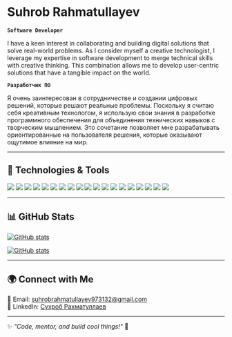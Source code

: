 # Suhrob Rahmatullayev  

**`Software Developer`**  

I have a keen interest in collaborating and building digital solutions that solve real-world problems. As I consider myself a creative technologist, I leverage my expertise in software development to merge technical skills with creative thinking. This combination allows me to develop user-centric solutions that have a tangible impact on the world.

**`Разработчик ПО`**

Я очень заинтересован в сотрудничестве и создании цифровых решений, которые решают реальные проблемы. Поскольку я считаю себя креативным технологом, я использую свои знания в разработке программного обеспечения для объединения технических навыков с творческим мышлением. Это сочетание позволяет мне разрабатывать ориентированные на пользователя решения, которые оказывают ощутимое влияние на мир.

---  

## 🚀 Technologies & Tools  

<img src = "https://img.shields.io/badge/-HTML5-E34F26?style=flat&logo=html5&logoColor=white"> 
<img src = "https://img.shields.io/badge/-CSS3-1572B6?style=flat&logo=css3&logoColor=white">
<img src="https://img.shields.io/badge/-Bootstrap-563D7C?style=flat&logo=bootstrap&logoColor=white">
<img src="https://img.shields.io/badge/-JavaScript-eed718?style=flat&logo=javascript&logoColor=ffffff">
<img src="https://img.shields.io/badge/-Typescript-3178C6?style=flat&logo=typescript&logoColor=ffffff">
<img src="https://img.shields.io/badge/-Sass-cc6699?style=flat&logo=sass&logoColor=ffffff">
<img src="https://img.shields.io/badge/-Tailwind CSS-4285F4?style=flat&logo=tailwindcss&logoColor=ffffff">
<img src="https://img.shields.io/badge/-React-000000?style=flat&logo=react&logoColor=00c8ff">
<img src="https://img.shields.io/badge/-NextJs-fff?style=flat&logo=next.js&logoColor=000">
<img src="https://img.shields.io/badge/-MongoDB-4DB33D?style=flat&logo=mongodb&logoColor=FFFFFF">
<img src="https://img.shields.io/badge/-ExpressJs-787878?style=flat&logo">
<img src="https://img.shields.io/badge/-NodeJs-3C873A?style=flat&logo=Node.js&logoColor=white">
<img src="https://img.shields.io/badge/-Firebase-FFA611?style=flat&logo=firebase&logoColor=FFFFFF">
<img src="https://img.shields.io/badge/-Progressive Web Apps-5A0FC8?style=flat">
<img src="http://img.shields.io/badge/-Git-F1502F?style=flat&logo=git&logoColor=FFFFFF">
<img src="http://img.shields.io/badge/-Github-000000?style=flat&logo=github&logoColor=FFFFFF">
<img src="http://img.shields.io/badge/-VS%20Code-007ACC?style=flat&logo=visual%20studio%20code&logoColor=white">
<img src="http://img.shields.io/badge/-Heroku-430098?style=flat&logo=heroku&logoColor=white">
<img src="http://img.shields.io/badge/-Vercel-black?style=flat&logo=vercel&logoColor=white">

---  

## 📊 GitHub Stats  

[![GitHub stats](https://github-readme-streak-stats.herokuapp.com/?user=Rakhsrb)](https://github.com/Rakhsrb)

[![GitHub stats](https://github-readme-stats-git-masterrstaa-rickstaa.vercel.app/api?username=Rakhsrb&show_icons=true&hide_border=true&theme=tokyonight)](https://github.com/Rakhsrb)

---

## 🌍 Connect with Me  
📧 Email: <a href="https://suhrobrahmatullayev973132@gmail.com">suhrobrahmatullayev973132@gmail.com</a>  
💼 LinkedIn: <a href="https://www.linkedin.com/in/%D1%81%D1%83%D1%85%D1%80%D0%BE%D0%B1-%D1%80%D0%B0%D1%85%D0%BC%D0%B0%D1%82%D1%83%D0%BB%D0%BB%D0%B0%D0%B5%D0%B2-6a0469258/">Сухроб Рахматуллаев</a>

---

✨ _"Code, mentor, and build cool things!"_ 🚀
